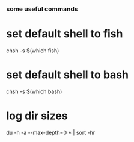 ### some useful commands

# set default shell to fish
chsh -s $(which fish)

# set default shell to bash

chsh -s $(which bash)

# log dir sizes
du -h -a --max-depth=0 * | sort -hr


